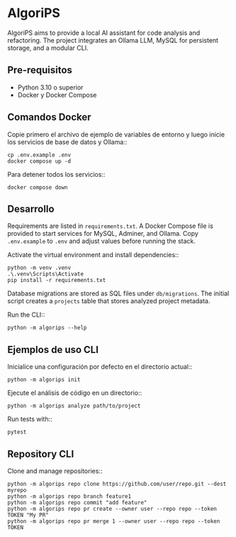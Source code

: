 # AlgoriPS

AlgoriPS aims to provide a local AI assistant for code analysis and refactoring. The
project integrates an Ollama LLM, MySQL for persistent storage, and a modular CLI.

## Pre-requisitos

* Python 3.10 o superior
* Docker y Docker Compose

## Comandos Docker

Copie primero el archivo de ejemplo de variables de entorno y luego inicie los
servicios de base de datos y Ollama::

    cp .env.example .env
    docker compose up -d

Para detener todos los servicios::

    docker compose down

## Desarrollo

Requirements are listed in `requirements.txt`. A Docker Compose file is provided to
start services for MySQL, Adminer, and Ollama. Copy `.env.example` to `.env` and
adjust values before running the stack.

Activate the virtual environment and install dependencies::

    python -m venv .venv
    .\.venv\Scripts\Activate
    pip install -r requirements.txt

Database migrations are stored as SQL files under `db/migrations`. The initial
script creates a `projects` table that stores analyzed project metadata.

Run the CLI::

    python -m algorips --help

## Ejemplos de uso CLI

Inicialice una configuración por defecto en el directorio actual::

    python -m algorips init

Ejecute el análisis de código en un directorio::

    python -m algorips analyze path/to/project

Run tests with::

    pytest

## Repository CLI

Clone and manage repositories::

    python -m algorips repo clone https://github.com/user/repo.git --dest myrepo
    python -m algorips repo branch feature1
    python -m algorips repo commit "add feature"
    python -m algorips repo pr create --owner user --repo repo --token TOKEN "My PR"
    python -m algorips repo pr merge 1 --owner user --repo repo --token TOKEN
